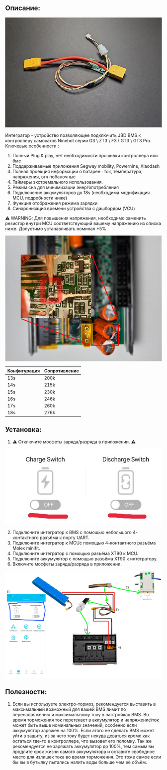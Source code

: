 ## Описание:

![Integrator](img/integrator.jpg)

Интегратор - устройство позволяющее подключить JBD BMS к  контроллеру самокатов Ninebot серии G3 \ ZT3 \ F3 \ GT3 \ GT3 Pro. 
Ключевые особенности :
1. Полный Plug & play, нет необходимости прошивки контроллера или бмс
2. Поддерживаемые приложения Segway mobility, Powernine, Xiaodash
3. Полная проекция информации о батарее : ток, температура, напряжения, втч побаночные
4. Таймеры экстремального использования.
5. Режим сна для минимизации энергопотребления
6. Подключение аккумуляторов до 18s (необходима модификация MCU, подробности ниже)
7. Функция отображения режима зарядки
8. Синхронизация времени устройства с дашбордом (VCU)


⚠️ WARNING: Для повышения напряжения, необходимо заменить резистор внутри MCU соответствующий вашему напряжению из списка ниже. Допустимо устанавливать номинал +5%


![Placement](img/placement.png)

| Конфигурация | Сопротивление |
| ------------ | ------------- |
| 13s          | 200k          |
| 14s          | 215k          |
| 15s          | 230k          |
| 16s          | 246k          |
| 17s          | 260k          |
| 18s          | 276k          |

## Установка:
 
1) ⚠️ Отключите мосфеты заряда/разряда в приложении. ⚠️

![tutorial](img/jbd_app_fets.jpg)

2) Подключите интегратор к BMS с помощью небольшого 4-контактного разъёма к порту UART.
3) Подключите интегратор к MCUс помощью 4-контактного разъёма Molex minifit.
4) Подключите интегратор с помощью разъёма XT90 к MCU.
5) Подключите аккумулятор с помощью разъёма XT90 к интегратору.
6) Включите мосфеты заряда/разряда в приложении. 


![tutorial](img/install_tutorial.jpg)

## Полезности:

1) Если вы используете электро-тормоз, рекомендуется выставить в максимальный возможный для вашей BMS лимит по перенапряжению и максимальному току в настройках BMS. Во время торможения ток перетекает в аккумулятор и напряжение\ток может быть выше номинальных значений, особенно если аккумулятор заряжен на 100%. Если этого не сделать BMS может уйти в защиту, из за чего току будет некуда деваться кроме как остаться где-то в контроллере, что вызовет его поломку. Так же рекомендуется не заряжать аккумулятор до 100%, тем самым вы продлите срок жизни самого аккумулятора и оставите свободное место для излишек тока во время торможения. Это тоже самое если бы вы в бутылку пытались налить воды больше чем её объём.